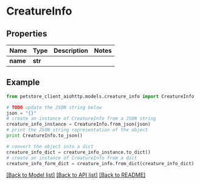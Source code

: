 # CreatureInfo


## Properties

Name | Type | Description | Notes
------------ | ------------- | ------------- | -------------
**name** | **str** |  | 

## Example

```python
from petstore_client_aiohttp.models.creature_info import CreatureInfo

# TODO update the JSON string below
json = "{}"
# create an instance of CreatureInfo from a JSON string
creature_info_instance = CreatureInfo.from_json(json)
# print the JSON string representation of the object
print CreatureInfo.to_json()

# convert the object into a dict
creature_info_dict = creature_info_instance.to_dict()
# create an instance of CreatureInfo from a dict
creature_info_form_dict = creature_info.from_dict(creature_info_dict)
```
[[Back to Model list]](../README.md#documentation-for-models) [[Back to API list]](../README.md#documentation-for-api-endpoints) [[Back to README]](../README.md)


